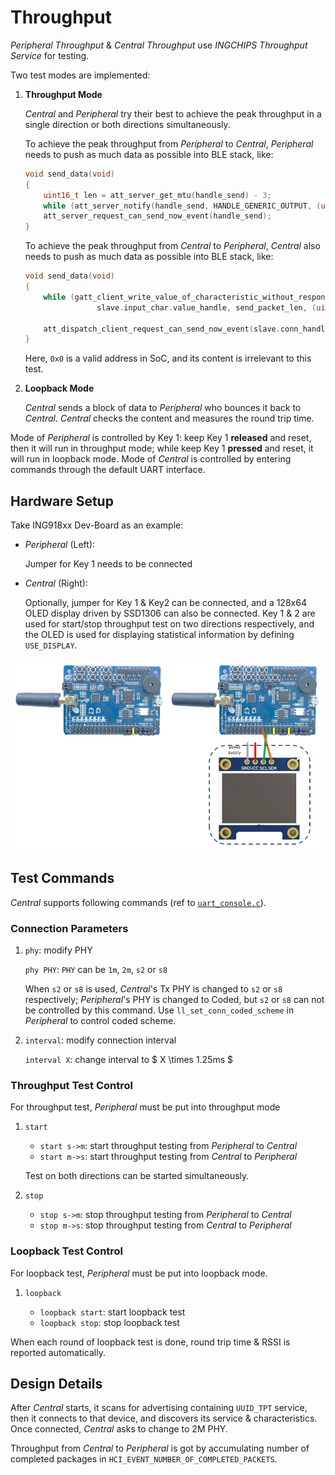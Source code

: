 # Throughput

_Peripheral Throughput_ & _Central Throughput_ use _INGCHIPS Throughput Service_ for testing.

Two test modes are implemented:

1. **Throughput Mode**

    _Central_ and _Peripheral_ try their best to achieve the peak throughput in a single
    direction or both directions simultaneously.

    To achieve the peak throughput from _Peripheral_ to _Central_, _Peripheral_ needs to push
    as much data as possible into BLE stack, like:

    ```c
    void send_data(void)
    {
        uint16_t len = att_server_get_mtu(handle_send) - 3;
        while (att_server_notify(handle_send, HANDLE_GENERIC_OUTPUT, (uint8_t *)0x0, len) == 0) ;
        att_server_request_can_send_now_event(handle_send);
    }
    ```

    To achieve the peak throughput from _Central_ to _Peripheral_, _Central_ also needs to push
    as much data as possible into BLE stack, like:

    ```c
    void send_data(void)
    {
        while (gatt_client_write_value_of_characteristic_without_response(slave.conn_handle,
                    slave.input_char.value_handle, send_packet_len, (uint8_t *)0x0) == 0) ;

        att_dispatch_client_request_can_send_now_event(slave.conn_handle);
    }
    ```

    Here, `0x0` is a valid address in SoC, and its content is irrelevant to this test.

1. **Loopback Mode**

    _Central_ sends a block of data to _Peripheral_ who bounces it back to _Central_. _Central_
    checks the content and measures the round trip time.

Mode of _Peripheral_ is controlled by Key 1: keep Key 1 **released** and reset, then it will run in
throughput mode; while keep Key 1 **pressed** and reset, it will run in loopback mode.
Mode of _Central_ is controlled by entering commands through the default UART interface.

## Hardware Setup

Take ING918xx Dev-Board as an example:

* _Peripheral_ (Left):

    Jumper for Key 1 needs to be connected

* _Central_ (Right):

    Optionally, jumper for Key 1 & Key2 can be connected, and a 128x64 OLED display driven by SSD1306
    can also be connected. Key 1 & 2 are used for start/stop throughput test on two directions respectively,
    and the OLED is used for displaying statistical information by defining `USE_DISPLAY`.

![](./img/hardware_setup.png)

## Test Commands

_Central_ supports following commands (ref to [`uart_console.c`](../src/uart_console.c)).

### Connection Parameters

1. `phy`: modify PHY

    `phy PHY`: `PHY` can be `1m`, `2m`, `s2` or `s8`

    When `s2` or `s8` is used, _Central_'s Tx PHY is changed to `s2` or `s8` respectively;
    _Peripheral_'s PHY is changed to Coded, but `s2` or `s8`  can not be controlled by this command.
    Use `ll_set_conn_coded_scheme` in _Peripheral_ to control coded scheme.

1. `interval`: modify connection interval

    `interval X`: change interval to $ X \times 1.25ms $

### Throughput Test Control

For throughput test, _Peripheral_ must be put into throughput mode

1. `start`

    * `start s->m`: start throughput testing from _Peripheral_ to _Central_
    * `start m->s`: start throughput testing from _Central_ to _Peripheral_

    Test on both directions can be started simultaneously.

1. `stop`

    * `stop s->m`: stop throughput testing from _Peripheral_ to _Central_
    * `stop m->s`: stop throughput testing from _Central_ to _Peripheral_

### Loopback Test Control

For loopback test, _Peripheral_ must be put into loopback mode.

1. `loopback`

    * `loopback start`: start loopback test
    * `loopback stop`: stop loopback test

When each round of loopback test is done, round trip time & RSSI is reported automatically.

## Design Details

After _Central_ starts, it scans for advertising containing `UUID_TPT` service, then it connects to
that device, and discovers its service & characteristics. Once connected, _Central_ asks to change
to 2M PHY.

Throughput from _Central_ to _Peripheral_ is got by accumulating number of completed packages in
`HCI_EVENT_NUMBER_OF_COMPLETED_PACKETS`.
